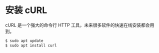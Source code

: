 # 安装 cURL

cURL 是一个强大的命令行 HTTP 工具，未来很多软件的快速在线安装都会用到。

```bash
$ sudo apt update
$ sudo apt install curl
```
